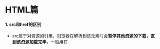 # HTML篇

#### 1. src和href的区别

- src属于对资源的引用，浏览器在解析到该元素时会**暂停其他资源的下载，直到该资源加载完毕**，一般用在<script>和<img>标签中
- href属于超文本引用，当浏览器解析到该元素时会**并行下载资源，不会停止对当前文档的处理**，一般用在<a>标签中

------

#### 2. 对HTML语义化的理解

常见的语义化标签：

```html
<header>头部</header>
<nav>导航栏</nav>
<section>区块</section>
<main>主要区域</main>
<article>主要内容</article>
<aside>侧边栏</aside>
<footer>底部</footer>
```

即：顾名思义的标签，看到标签的名字就知道这个标签是做什么的

语义化的优点如下：

- 利于SEO优化
- 对开发者友好，增强代码的结构和可读性

------

#### 3. DOCTYPE（文档类型）的作用

DOCTYPE是一种在HTML文档开头声明的指令，用于**告知浏览器正在处理文档的类型**（HTML或XHTML），不同的渲染模式会影响浏览器对代码的解析。

浏览器渲染页面的模式可以通过`document.compatMode`来获取，分为以下两种：

- CSS1Compat  标准模式（Strict mode）：浏览器以其支持的最高标准呈现页面
- BackCompat  怪异模式（Quick mode）：页面以一种比较宽松的向后兼容的方式显示

------

#### 4. script标签中defer和async的区别

- defer属性：浏览器遇到带有defer属性的脚本标签时会继续解析HTML文档，在文档解析完成后再异步加载和执行脚本。多个带有defer属性的脚本会按照他们在文档中出现的顺序进行加载。但是不会在`DOMContentLoaded`事件触发前执行，因此脚本不会阻塞文档的解析。
- async属性：浏览器遇到带有async属性的脚本标签时会继续解析HTML文档，并在脚本加载完毕后立即执行，而不会等待其他资源的加载或文档解析。多个带有async属性的脚本会并行加载，并且他们加载完毕后会立刻并行执行，与他们完成加载的顺序无关。

总结：主要区别在于defer脚本会按照顺序加载，并在文档解析完成后执行。而async脚本会并行加载且立刻执行（执行动作会阻塞文档解析）。二者的加载时间都不会阻塞文档的解析。

![image-20230528163226958](C:\Users\Jiong\AppData\Roaming\Typora\typora-user-images\image-20230528163226958.png)

------

#### 5. 常用的meta标签有哪些

- ```html
  <meta charset="UTF-8">
  ```

  定义网页的字符编码，通常设置为UTF-8

- ```html
  <meta name="viewport" content="width=device-width" initial-scale=1.0>
  ```

  用于响应式网页设计，指定网页在不同的设备上视口的大小和初始缩放比例

- ```html
  <meta name="keywords" content="关键词" />
  ```

  指定网页搜索关键词，利于SEO优化

- ```html
  <meta name="description" content="页面描述内容" />
  ```

  对网页内容的简短描述，显示在搜索引擎结果中，也有利于SEO优化

- ```html
  <meta http-equiv="refresh" content="3;url=https://example.com" />
  ```

  设置自带刷新或重定向页面，content属性中的数字表示延迟时间（秒），后接URL地址

- ```html
  <meta name="robots" content="index,follow" />
  ```

  指示搜索引擎如何处理页面内容，index表示文件将被检索，follow表示页面上的链接可以被查询

------

#### 6. H5的更新

- 语义化标签：`<nav>、<header>、<footer>`等等

- 媒体标签：

  ```html
  <audio src='' controls autoplay loop='true'></audio>   //音频标签
  ```

  ```html
  <video src='' poster='./pciture.jpg' controls></video>   //视频标签
  ```

  ```html
  <video>
   	<source src='video.flv' type='video/flv'></source>
   	<source src='video.mp4' type='video/mp4'></source>
  </video>
  
  //因为浏览器对视频格式支持程度不一样，为了能够兼容不同的浏览器，可以通过source来指定视频源。
  ```

- DOM查询操作：

  > document.querySelector()

  > document.querySelectorAll()

- Web存储：

  > localStorage - 没有时间限制的数据存储

  > sessionStorage - 针对一个 session 的数据存储

- 拖放：拖放是一种常见的特性，即抓取对象以后拖到另一个位置。设置元素可拖放：

  ```html
  <img draggable="true" />
  ```

- 画布（canvas ）： canvas 元素使用 JavaScript 在网页上绘制图像。画布是一个矩形区域，可以控制其每一像素。canvas 拥有多种绘制路径、矩形、圆形、字符以及添加图像的方法。

  ```html
  <canvas id="myCanvas" width="200" height="100"></canvas>
  ```

- SVG：SVG 指可伸缩矢量图形，用于定义用于网络的基于矢量的图形，使用 XML 格式定义图形，图像在放大或改变尺寸的情况下其图形质量不会有损失，它是万维网联盟的标准

------

#### 7.  行内元素有哪些？块级元素有哪些？ 空(void)元素有那些？

- 行内元素：

  `<a>  <b>  <span>  <img>  <input>  <select>  <strong>` 

- 块级元素：

  `<div>  <ul>  <ol>  <li>  <h1>  <h2>  <h3>  <h4>  <h5>  <h6>  <p>`

- 空元素（即**没有内容的HTML元素**。空元素是在开始标签中关闭的，也就是空元素没有闭合标签）：

  `<br>  <hr>  <img>  <input>  <meta>  <source>  <link>`

------

#### 8. 关于Web Worker

一项用于web应用程序中执行后台任务的技术。简单来说就是**运行在后台的 js，与主线程（通常是页面的UI线程）并行工作**，独立于其他脚本，不会影响页面的性能。

使用方法：

1. 单独创建Woker的脚本文件，用于编写Woker的逻辑代码，例如：woker.js
1. 在主线程中中创建Woker实例，传递Woker脚本文件路径作为参数，例如：`const worker = new Worker('woker.js')`
1. 监听消息和错误：在主线程中使用`onmessage`事件来监听Woker的消息，使用`onerror`事件监听来自Woker的错误
1. 发送消息和错误：在主线程中，使用`woker.postMessage()`方法向Woker发送消息；在Woker内部，使用`self.postMessage()`方法向主线程发送消息。
1. 终止Woker：使用`worker.terminate()`方法来终止Worker的运行

------

#### 9. title与h1的区别、b与strong的区别、i与em的区别？

- title属性没有明确意义,只表示是个标题。h1则表示层次明确的标题，对页面信息的抓取有很大的影响
- b标签只是一个简单的字体加粗标签。strong标签加强字符的语气都是通过粗体来实现的（如果是在盲人模式下语音也会加重），搜索引擎也更侧重strong标签
- i标签内容展示为斜体，主要是视觉上的修饰；em表示强调的文本，浏览器也会以斜体的样式呈现内容，但是使用em更符合H5的语义化的规范

------

#### 10. label 的作用是什么？如何使用？

label标签来定义表单控件的关系：当**用户选择label标签时，浏览器会自动将焦点转到和label标签相关的表单控件上**。

使用方法：

```html
<label for="mobile">Number:</label>
<input type="text" id="mobile"/>
```

或

```html
<label>Number:<input type="text"/></label>
```

具体表现为点击Number字体，输入框将自动获取焦点

------

#### 11.  Canvas和SVG的区别

- 图形渲染方式：SVG使用矢量图形，通过描述图形的形状、路径和属性来渲染图像，基于XML，因此**图形元素可以直接访问和操作**，并且缩放和旋转不会失真；Canvas使用基于像素的绘图，将像素直接渲染到画布上，**需要手动更新和重新绘制**。
- 使用场景：SVG更适合有大型渲染区域的应用程序（如地图），Canvas更适合处理实时生成的图形、游戏和复杂的图像。

------

#### 12.  head 标签有什么作用，其中什么标签必不可少？

head标签用于定义文档的头部，它是所有头部元素的容器。 其中的可以引用脚本等。

可以用在head标签内标签：

`<base> <link> <meta> <script> <style> <title>`

**其中 `<title>` 定义文档的标题，它是 head 部分中唯一必需的元素**

------

#### 13. 渐进增强和优雅降级之间的区别

- 渐进增强（progressive enhancement）：主要是针对低版本的浏览器进行页面重构，保证基本的功能情况下，再针对高级浏览器进行效果、交互等方面的改进和追加功能，以达到更好的用户体验

- 优雅降级（graceful degradation）：一开始就构建完整的功能，然后再针对低版本的浏览器进行兼容。

- 两者区别：

  > - 优雅降级是从复杂的现状开始的，并试图减少用户体验的供给
  > - 渐进增强是从一个非常基础的，能够起作用的版本开始的，并在此基础上不断扩充，以适应未来环境的需要